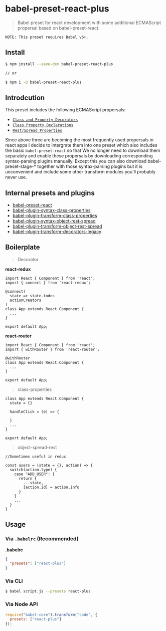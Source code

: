 # babel-preset-react-plus

> Babel preset for react development with some additional ECMAScript propersal based on babel-preset-react.

```NOTE
NOTE: This preset requires Babel v6+.
```
## Install

```sh
$ npm install --save-dev babel-preset-react-plus

// or

$ npm i -D babel-preset-react-plus
```

## Introdcution

This preset includes the following ECMAScript propersals:

* [`Class and Property Decorators`](https://github.com/wycats/javascript-decorators/blob/master/README.md)
* [`Class Property Declarations`](https://github.com/jeffmo/es-class-fields-and-static-properties)
* [`Rest/Spread Properties`](https://github.com/sebmarkbage/ecmascript-rest-spread) 

Since above three are becoming the most frequently used propersals in react apps I decide to intergrate them
into one preset which also includes the basic `babel-preset-react` so that We no longer
need to download them separately and enable these propersals by downloading corresponding syntax-parsing plugins manually.
Except this you can also download babel-preset-stage-* together with those syntax-parsing plugins but it is unconvenient and
include some other transform modules you'll probably never use.

## Internal presets and plugins

* [babel-preset-react](https://github.com/babel/babel/tree/master/packages/babel-preset-react)
* [babel-plugin-syntax-class-properties](https://github.com/babel/babel/tree/master/packages/babel-plugin-syntax-class-properties)
* [babel-plugin-transform-class-properties](https://github.com/babel/babel/tree/master/packages/babel-plugin-transform-class-properties)
* [babel-plugin-syntax-object-rest-spread](https://github.com/babel/babel/tree/master/packages/babel-plugin-syntax-object-rest-spread)
* [babel-plugin-transform-object-rest-spread](https://github.com/babel/babel/tree/master/packages/babel-plugin-transform-object-rest-spread)
* [babel-plugin-transform-decorators-legacy](https://github.com/loganfsmyth/babel-plugin-transform-decorators-legacy)

## Boilerplate

> Decorator

**react-redux**
```react-redux
import React { Component } from 'react';
import { connect } from 'react-redux';

@connect(
  state => state.todos
  actionCreators
)
class App extends React.Component {
  ...
}

export default App;
```

**react-router**
```react-router
import React { Component } from 'react';
import { withRouter } from 'react-router';

@withRouter
class App extends React.Component {
  ...
}

export default App;
```

> class-properties

```class-properties
class App extends React.Component {
  state = {}

  handleClick = (e) => {
    
  }
  ...
}

export default App;
```

> object-spread-rest

```object-spread-rest
//Sometimes useful in redux

const users = (state = {}, action) => {
  switch(action.type) {
    case "ADD_USER": {
      return {
        ...state,
        [action.id] = action.info
      }
    }
    ...
  }
}
```

## Usage

### Via `.babelrc` (Recommended)

**.babelrc**

```json
{
  "presets": ["react-plus"]
}
```

### Via CLI

```sh
$ babel script.js --presets react-plus
```

### Via Node API

```javascript
require("babel-core").transform("code", {
  presets: ["react-plus"]
});
```
